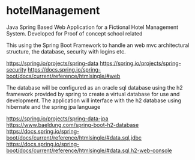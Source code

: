 # hotelManagement
Java Spring Based Web Application for a Fictional Hotel Management System. Developed for Proof of concept school related

This using the Spring Boot Framework to handle an web mvc architectural structure, the database, security with logins etc.

https://spring.io/projects/spring-data
https://spring.io/projects/spring-security
https://docs.spring.io/spring-boot/docs/current/reference/htmlsingle/#web


The database will be configured as an oracle sql database using the h2 framework provided by spring to create a virtual database for use and development.
The application will interface with the h2 database using hibernate and the spring jpa language

https://spring.io/projects/spring-data-jpa
https://www.baeldung.com/spring-boot-h2-database
https://docs.spring.io/spring-boot/docs/current/reference/htmlsingle/#data.sql.jdbc
https://docs.spring.io/spring-boot/docs/current/reference/htmlsingle/#data.sql.h2-web-console


